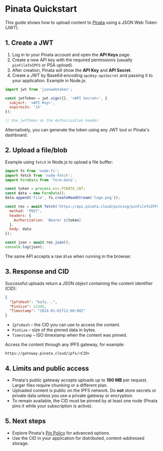 # Pinata Quickstart

This guide shows how to upload content to [Pinata](https://www.pinata.cloud/) using a JSON Web Token (JWT).

## 1. Create a JWT
1. Log in to your Pinata account and open the **API Keys** page.
2. Create a new API key with the required permissions (usually `pinFileToIPFS` or PSA upload).
3. After creation, Pinata will show the **API Key** and **API Secret**.
4. Create a JWT by Base64‑encoding `apiKey:apiSecret` and passing it to your application. Example in Node.js:

```js
import jwt from 'jsonwebtoken';

const jwtToken = jwt.sign({}, '<API Secret>', {
  subject: '<API Key>',
  expiresIn: '1h'
});

// Use jwtToken as the Authorization header
```

Alternatively, you can generate the token using any JWT tool or Pinata's dashboard.

## 2. Upload a file/blob
Example using `fetch` in Node.js to upload a file buffer:

```js
import fs from 'node:fs';
import fetch from 'node-fetch';
import FormData from 'form-data';

const token = process.env.PINATA_JWT;
const data = new FormData();
data.append('file', fs.createReadStream('logo.png'));

const res = await fetch('https://api.pinata.cloud/pinning/pinFileToIPFS', {
  method: 'POST',
  headers: {
    Authorization: `Bearer ${token}`
  },
  body: data
});

const json = await res.json();
console.log(json);
```

The same API accepts a raw `Blob` when running in the browser.

## 3. Response and CID
Successful uploads return a JSON object containing the content identifier (CID):

```json
{
  "IpfsHash": "bafy...",
  "PinSize": 12345,
  "Timestamp": "2024-01-01T12:00:00Z"
}
```

- `IpfsHash` – the CID you can use to access the content.
- `PinSize` – size of the pinned data in bytes.
- `Timestamp` – ISO timestamp when the content was pinned.

Access the content through any IPFS gateway, for example:

```
https://gateway.pinata.cloud/ipfs/<CID>
```

## 4. Limits and public access
- Pinata's public gateway accepts uploads up to **100 MB** per request. Larger files require chunking or a different plan.
- Uploaded content is public on the IPFS network. Do **not** store secrets or private data unless you use a private gateway or encryption.
- To remain available, the CID must be pinned by at least one node (Pinata pins it while your subscription is active).

## 5. Next steps
- Explore Pinata's [Pin Policy](https://docs.pinata.cloud) for advanced options.
- Use the CID in your application for distributed, content-addressed storage.
